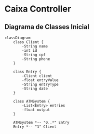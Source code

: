 # Caixa Controller

## Diagrama de Classes Inicial

```mermaid
classDiagram
    class Client {
        -String name
        -int id
        -String cpf
        -String phone
    }

    class Entry {
        -Client client
        -float entryValue
        -String entryType
        -String date
    }

    class ATMSystem {
        -List<Entry> entries
        -float output
    }

    ATMSystem *-- "0..*" Entry
    Entry *-- "1" Client
```
